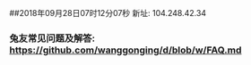 ##2018年09月28日07时12分07秒 新址: 104.248.42.34
### 兔友常见问题及解答: https://github.com/wanggonging/d/blob/w/FAQ.md
